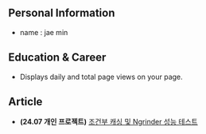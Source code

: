 ## Personal Information
- name : jae min

## Education & Career
- Displays daily and total page views on your page.

## Article
- **(24.07 개인 프로젝트)** [조건부 캐싱 및 Ngrinder 성능 테스트](https://killerwhale1125.github.io/posts/%EC%A1%B0%EA%B1%B4%EB%B6%80-%EC%BA%90%EC%8B%B1-%EB%B0%8F-%EC%84%B1%EB%8A%A5-%ED%85%8C%EC%8A%A4%ED%8A%B8/)
